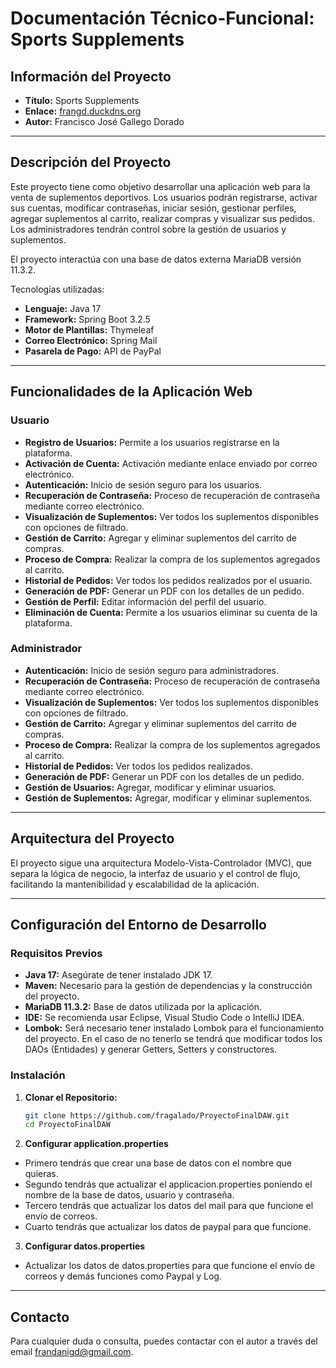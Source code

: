 # Documentación Técnico-Funcional: Sports Supplements

## Información del Proyecto

- **Título:** Sports Supplements
- **Enlace:** [frangd.duckdns.org](https://frangd.duckdns.org/)
- **Autor:** Francisco José Gallego Dorado

---

## Descripción del Proyecto

Este proyecto tiene como objetivo desarrollar una aplicación web para la venta de suplementos deportivos. Los usuarios podrán registrarse, activar sus cuentas, modificar contraseñas, iniciar sesión, gestionar perfiles, agregar suplementos al carrito, realizar compras y visualizar sus pedidos. Los administradores tendrán control sobre la gestión de usuarios y suplementos.

El proyecto interactúa con una base de datos externa MariaDB versión 11.3.2.

Tecnologías utilizadas:
- **Lenguaje:** Java 17
- **Framework:** Spring Boot 3.2.5
- **Motor de Plantillas:** Thymeleaf
- **Correo Electrónico:** Spring Mail
- **Pasarela de Pago:** API de PayPal

---

## Funcionalidades de la Aplicación Web

### Usuario

- **Registro de Usuarios:** Permite a los usuarios registrarse en la plataforma.
- **Activación de Cuenta:** Activación mediante enlace enviado por correo electrónico.
- **Autenticación:** Inicio de sesión seguro para los usuarios.
- **Recuperación de Contraseña:** Proceso de recuperación de contraseña mediante correo electrónico.
- **Visualización de Suplementos:** Ver todos los suplementos disponibles con opciones de filtrado.
- **Gestión de Carrito:** Agregar y eliminar suplementos del carrito de compras.
- **Proceso de Compra:** Realizar la compra de los suplementos agregados al carrito.
- **Historial de Pedidos:** Ver todos los pedidos realizados por el usuario.
- **Generación de PDF:** Generar un PDF con los detalles de un pedido.
- **Gestión de Perfil:** Editar información del perfil del usuario.
- **Eliminación de Cuenta:** Permite a los usuarios eliminar su cuenta de la plataforma.

### Administrador

- **Autenticación:** Inicio de sesión seguro para administradores.
- **Recuperación de Contraseña:** Proceso de recuperación de contraseña mediante correo electrónico.
- **Visualización de Suplementos:** Ver todos los suplementos disponibles con opciones de filtrado.
- **Gestión de Carrito:** Agregar y eliminar suplementos del carrito de compras.
- **Proceso de Compra:** Realizar la compra de los suplementos agregados al carrito.
- **Historial de Pedidos:** Ver todos los pedidos realizados.
- **Generación de PDF:** Generar un PDF con los detalles de un pedido.
- **Gestión de Usuarios:** Agregar, modificar y eliminar usuarios.
- **Gestión de Suplementos:** Agregar, modificar y eliminar suplementos.

---

## Arquitectura del Proyecto

El proyecto sigue una arquitectura Modelo-Vista-Controlador (MVC), que separa la lógica de negocio, la interfaz de usuario y el control de flujo, facilitando la mantenibilidad y escalabilidad de la aplicación.

---

## Configuración del Entorno de Desarrollo

### Requisitos Previos

- **Java 17:** Asegúrate de tener instalado JDK 17.
- **Maven:** Necesario para la gestión de dependencias y la construcción del proyecto.
- **MariaDB 11.3.2:** Base de datos utilizada por la aplicación.
- **IDE:** Se recomienda usar Eclipse, Visual Studio Code o IntelliJ IDEA.
- **Lombok:** Será necesario tener instalado Lombok para el funcionamiento del proyecto. En el caso de no tenerlo se tendrá que modificar todos los DAOs (Entidades) y generar Getters, Setters y constructores.

### Instalación

1. **Clonar el Repositorio:**
   ```bash
   git clone https://github.com/fragalado/ProyectoFinalDAW.git
   cd ProyectoFinalDAW

2. **Configurar application.properties**
- Primero tendrás que crear una base de datos con el nombre que quieras.
- Segundo tendrás que actualizar el applicacion.properties poniendo el nombre de la base de datos, usuario y contraseña.
- Tercero tendrás que actualizar los datos del mail para que funcione el envío de correos.
- Cuarto tendrás que actualizar los datos de paypal para que funcione.

3. **Configurar datos.properties**
- Actualizar los datos de datos.properties para que funcione el envío de correos y demás funciones como Paypal y Log.

---

## Contacto
Para cualquier duda o consulta, puedes contactar con el autor a través del email frandanigd@gmail.com.
